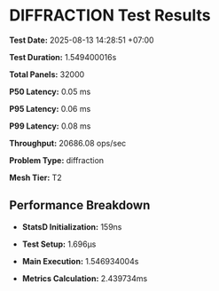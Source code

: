 # DIFFRACTION Test Results

**Test Date:** 2025-08-13 14:28:51 +07:00

**Test Duration:** 1.549400016s

**Total Panels:** 32000

**P50 Latency:** 0.05 ms

**P95 Latency:** 0.06 ms

**P99 Latency:** 0.08 ms

**Throughput:** 20686.08 ops/sec

**Problem Type:** diffraction

**Mesh Tier:** T2


## Performance Breakdown

- **StatsD Initialization:** 159ns

- **Test Setup:** 1.696µs

- **Main Execution:** 1.546934004s

- **Metrics Calculation:** 2.439734ms

